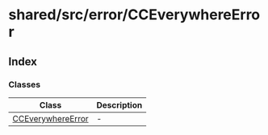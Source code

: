 # shared/src/error/CCEverywhereError

## Index

### Classes

| Class | Description |
| ------ | ------ |
| [CCEverywhereError](classes/cc-everywhere-error.md) | - |
